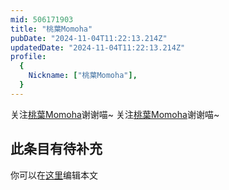 ```yaml
---
mid: 506171903
title: "桃葉Momoha"
pubDate: "2024-11-04T11:22:13.214Z"
updatedDate: "2024-11-04T11:22:13.214Z"
profile:
  {
    Nickname: ["桃葉Momoha"],
  }
---
```


关注[桃葉Momoha](https://space.bilibili.com/506171903)谢谢喵~ 关注[桃葉Momoha](https://space.bilibili.com/506171903)谢谢喵~

## 此条目有待补充
你可以在[这里](https://github.com/Yuhanawa/VTuber.ICU-Content/edit/master/v/桃葉Momoha/index.md)编辑本文
